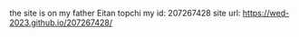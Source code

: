 the site is on my father Eitan topchi
my id: 207267428
site url: https://wed-2023.github.io/207267428/
